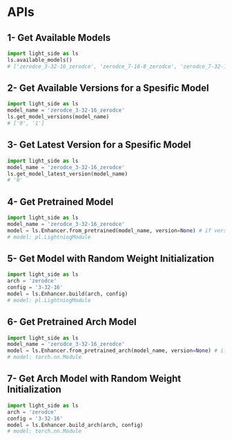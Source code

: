 
# APIs

## 1- Get Available Models

```python
import light_side as ls
ls.available_models()
# ['zerodce_3-32-16_zerodce', 'zerodce_7-16-8_zerodce', 'zerodce_7-32-16_zerodce', 'zerodce_7-32-8_zerodce']
```

## 2- Get Available Versions for a Spesific Model

```python
import light_side as ls
model_name = 'zerodce_3-32-16_zerodce'
ls.get_model_versions(model_name)
# ['0', '1']
```

## 3- Get Latest Version for a Spesific Model

```python
import light_side as ls
model_name = 'zerodce_3-32-16_zerodce'
ls.get_model_latest_version(model_name)
# '0'
```

## 4- Get Pretrained Model

```python
import light_side as ls
model_name = 'zerodce_3-32-16_zerodce'
model = ls.Enhancer.from_pretrained(model_name, version=None) # if version none is given than latest version will be used.
# model: pl.LightningModule
```

## 5- Get Model with Random Weight Initialization

```python
import light_side as ls
arch = 'zerodce'
config = '3-32-16'
model = ls.Enhancer.build(arch, config)
# model: pl.LightningModule
```

## 6- Get Pretrained Arch Model

```python
import light_side as ls
model_name = 'zerodce_3-32-16_zerodce'
model = ls.Enhancer.from_pretrained_arch(model_name, version=None) # if version none is given than latest version will be used.
# model: torch.nn.Module
```

## 7- Get Arch Model with Random Weight Initialization

```python
import light_side as ls
arch = 'zerodce'
config = '3-32-16'
model = ls.Enhancer.build_arch(arch, config)
# model: torch.nn.Module
```
